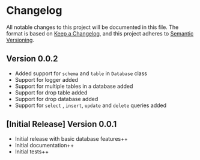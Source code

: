 # Changelog

All notable changes to this project will be documented in this file. The format is based on [Keep a Changelog](https://keepachangelog.com/en/1.0.0/), and this project adheres to [Semantic Versioning](https://semver.org/spec/v2.0.0.html).

## Version 0.0.2 

- Added support for `schema` and `table` in `Database` class
- Support for logger added
- Support for multiple tables in a database added
- Support for drop table added
- Support for drop database added
- Support for `select` , `insert`, `update` and `delete` queries added

## [Initial Release] Version 0.0.1

- Initial release with basic database features++
- Initial documentation++
- Initial tests++

